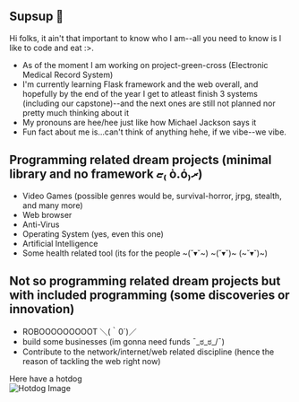 ## Supsup 👋
Hi folks, it ain't that important to know who I am--all you need to know is I like to code and eat :>.

- As of the moment I am working on project-green-cross (Electronic Medical Record System)
- I'm currently learning Flask framework and the web overall, and hopefully by the end of the year I get to atleast finish 3 systems (including our capstone)--and the next ones are still not planned nor pretty much thinking about it
- My pronouns are hee/hee just like how Michael Jackson says it
- Fun fact about me is...can't think of anything hehe, if we vibe--we vibe.

## Programming related dream projects (minimal library and no framework ޏ₍ ὸ.ό₎ރ)
- Video Games (possible genres would be, survival-horror, jrpg, stealth, and many more)
- Web browser
- Anti-Virus
- Operating System (yes, even this one)
- Artificial Intelligence
- Some health related tool (its for the people ~(˘▾˘~) ~(˘▾˘)~ (~˘▾˘)~)

## Not so programming related dream projects but with included programming (some discoveries or innovation)
- ROBOOOOOOOOOT ＼(｀0´)／
- build some businesses (im gonna need funds ¯\_ಠ_ಠ_/¯)
- Contribute to the network/internet/web related discipline (hence the reason of tackling the web right now)

Here have a hotdog <br>
![Hotdog Image](https://media0.giphy.com/media/l1K9Dcy7ww0CW3JHq/200.gif?cid=6c09b952gia9oce5vkocxn6jmisw79k1iiyj3b3g35q273we&ep=v1_gifs_search&rid=200.gif&ct=g)
<!--
**n-ginan/n-ginan** is a ✨ _special_ ✨ repository because its `README.md` (this file) appears on your GitHub profile.

Here are some ideas to get you started:

- 🔭 I’m currently working on ...
- 🌱 I’m currently learning ...
- 👯 I’m looking to collaborate on ...
- 🤔 I’m looking for help with ...
- 💬 Ask me about ...
- 📫 How to reach me: ...
- 😄 Pronouns: ...
- ⚡ Fun fact: ...
-->
